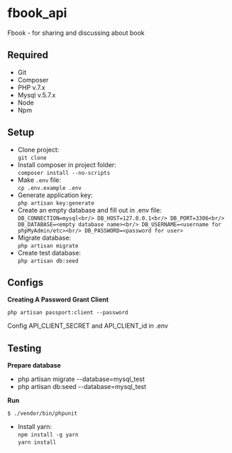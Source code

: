 # fbook_api
Fbook - for sharing and discussing about book

## Required

 - Git
 - Composer
 - PHP v.7.x
 - Mysql v.5.7.x
 - Node
 - Npm

## Setup

 - Clone project:<br/>
```git clone```
 - Install composer in project folder:<br/>
```composer install --no-scripts```
 - Make ```.env``` file:<br/>
```cp .env.example .env```
 - Generate application key:<br/>
```php artisan key:generate```
 - Create an empty database and fill out in .env file:<br/>
`DB_CONNECTION=mysql<br/>
DB_HOST=127.0.0.1<br/>
DB_PORT=3306<br/>
DB_DATABASE=<empty database name><br/>
DB_USERNAME=<username for phpMyAdmin/etc><br/>
DB_PASSWORD=<password for user>`
 - Migrate database:<br/>
```php artisan migrate```
 - Create test database:<br/>
```php artisan db:seed```

## Configs

**Creating A Password Grant Client**

`php artisan passport:client --password`

Config API_CLIENT_SECRET and API_CLIENT_id in .env

## Testing
**Prepare database**
- php artisan migrate --database=mysql_test
- php artisan db:seed --database=mysql_test

**Run**
```
$ ./vendor/bin/phpunit
```
 - Install yarn:<br/>
```npm install -g yarn```<br/>
```yarn install```
